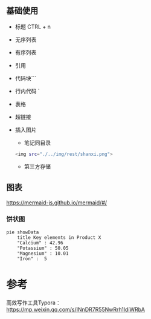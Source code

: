 

## 基础使用

- 标题 CTRL + n

- 无序列表

- 有序列表

- 引用

- 代码块```

- 行内代码 `

- 表格

- 超链接

- 插入图片

  - 笔记同目录

  ```sh
  <img src="./../img/rest/shanxi.png">
  ```

  - 第三方存储







## 图表

https://mermaid-js.github.io/mermaid/#/





### 饼状图

```mermaid-example
pie showData
    title Key elements in Product X
    "Calcium" : 42.96
    "Potassium" : 50.05
    "Magnesium" : 10.01
    "Iron" :  5
```





# 参考

高效写作工具Typora：https://mp.weixin.qq.com/s/INnDR7R55NwRrh1ldiWRbA

